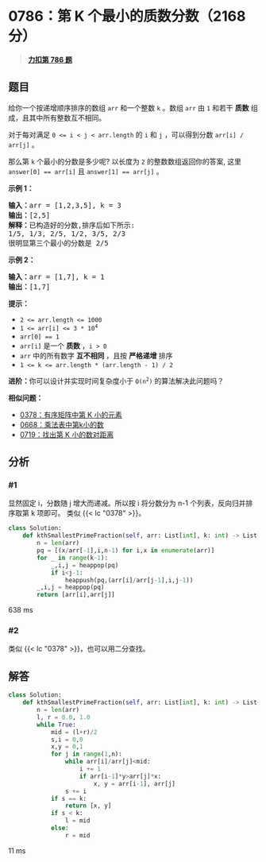 # 0786：第 K 个最小的质数分数（2168 分）


> <u>**[力扣第 786 题](https://leetcode.cn/problems/k-th-smallest-prime-fraction/)**</u>

## 题目

<p>给你一个按递增顺序排序的数组 <code>arr</code> 和一个整数 <code>k</code> 。数组 <code>arr</code> 由 <code>1</code> 和若干 <strong>质数</strong> 组成，且其中所有整数互不相同。</p>

<p>对于每对满足 <code>0 &lt;= i &lt; j &lt; arr.length</code> 的 <code>i</code> 和 <code>j</code> ，可以得到分数 <code>arr[i] / arr[j]</code> 。</p>

<p>那么第 <code>k</code> 个最小的分数是多少呢?  以长度为 <code>2</code> 的整数数组返回你的答案, 这里 <code>answer[0] == arr[i]</code> 且 <code>answer[1] == arr[j]</code> 。</p>


<p><strong>示例 1：</strong></p>

<pre>
<strong>输入：</strong>arr = [1,2,3,5], k = 3
<strong>输出：</strong>[2,5]
<strong>解释：</strong>已构造好的分数,排序后如下所示:
1/5, 1/3, 2/5, 1/2, 3/5, 2/3
很明显第三个最小的分数是 2/5
</pre>

<p><strong>示例 2：</strong></p>

<pre>
<strong>输入：</strong>arr = [1,7], k = 1
<strong>输出：</strong>[1,7]
</pre>



<p><strong>提示：</strong></p>

<ul>
<li><code>2 &lt;= arr.length &lt;= 1000</code></li>
<li><code>1 &lt;= arr[i] &lt;= 3 * 10<sup>4</sup></code></li>
<li><code>arr[0] == 1</code></li>
<li><code>arr[i]</code> 是一个 <strong>质数</strong> ，<code>i &gt; 0</code></li>
<li><code>arr</code> 中的所有数字 <strong>互不相同</strong> ，且按 <strong>严格递增</strong> 排序</li>
<li><code>1 &lt;= k &lt;= arr.length * (arr.length - 1) / 2</code></li>
</ul>



<p><strong>进阶：</strong>你可以设计并实现时间复杂度小于 <code>O(n<sup>2</sup>)</code> 的算法解决此问题吗？</p>


**相似问题：**
- [0378：有序矩阵中第 K 小的元素](/leetcode/0378)
- [0668：乘法表中第k小的数](/leetcode/0668)
- [0719：找出第 K 小的数对距离](/leetcode/0719)


## 分析

### #1

显然固定 i，分数随 j 增大而递减。所以按 i 将分数分为 n-1 个列表，反向归并排序取第 k 项即可。
类似 {{< lc "0378" >}}。

```python
class Solution:
    def kthSmallestPrimeFraction(self, arr: List[int], k: int) -> List[int]:
        n = len(arr)
        pq = [(x/arr[-1],i,n-1) for i,x in enumerate(arr)]
        for _ in range(k-1):
            _,i,j = heappop(pq)
            if i<j-1:
                heappush(pq,(arr[i]/arr[j-1],i,j-1))
        _,i,j = heappop(pq)
        return [arr[i],arr[j]]
```

638 ms


### #2

类似 {{< lc "0378" >}}，也可以用二分查找。

## 解答

```python
class Solution:
    def kthSmallestPrimeFraction(self, arr: List[int], k: int) -> List[int]:
        n = len(arr)
        l, r = 0.0, 1.0
        while True:
            mid = (l+r)/2
            s,i = 0,0
            x,y = 0,1
            for j in range(1,n):
                while arr[i]/arr[j]<mid:
                    i += 1
                    if arr[i-1]*y>arr[j]*x:
                        x, y = arr[i-1], arr[j]
                s += i
            if s == k:
                return [x, y]
            if s < k:
                l = mid
            else:
                r = mid
```
11 ms




